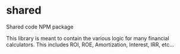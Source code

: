 # shared

Shared code NPM package

This library is meant to contain the various logic for many financial calculators. This includes ROI, ROE, Amortization, Interest, IRR, etc...
